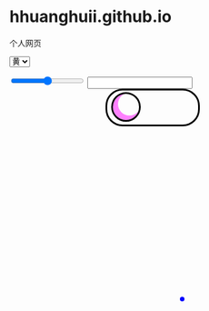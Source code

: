 # hhuanghuii.github.io
个人网页
<!DOCTYPE html>
<html>
<head> 
<meta charset="utf-8"> 
<title></title> 
<style>
.outbox{
 margin:auto;
 height:60px;
 width:160px;
 border: 3px solid black;
 border-radius: 30px;
 }
.insidebox{
 width:46px;
 height:46px;
 border:3px solid black;
 border-radius:100%;
 margin-left:7px;
 margin-top:3px;
 box-shadow: 6px -5px 0 3px #ff81ff inset;
  
 }
 .focus{
  position:absolute;
  padding:300px;
 }
 .dot{
  width:8px;
  height:8px;
  background-color:blue;
  border-radius:100%;
 }
 .focus div[class^="ripple"]{
  position:absolute;
  top:50%;
  left:50%;
  transform: translate(-50%,-50%);
  border-radius:50%;
   width:1px;
  height:1px;
  
  box-shadow: 0 0 6px blue;
  animation:jiaodian 3s linear infinite;
  
 
 }
 @keyframes jiaodian{
  0%{}
  100%{width:60px; height:60px}
  
 }
 .ripple2{
  animation-delay:1s!important;
 }
 .ripple3{
  animation-delay:2s!important;
 }
</style>
</head>
<body>
 
<form>
<select>
<option value="黄">黄</option>
<option value="梁">梁</option>
<option value="陈">陈</option>
<option value="胡">胡</option>
</select>
</form>
<input type="range">
<input type=-"color">

<div class="outbox">
 <div class="insidebox"></div>
</div>
<div class="focus">
 <div class="dot">
  <div class="ripple1"></div>
  <div class="ripple2"></div>
  <div class="ripple3"></div>
 </div>
 

</div>
 
 
 
</body>
</html>

